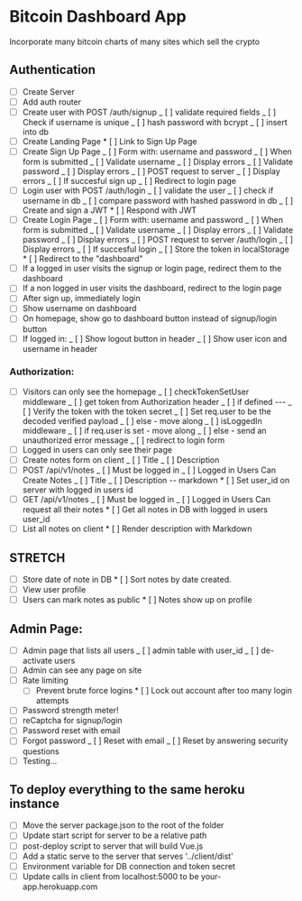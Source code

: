 # Bitcoin Dashboard App

Incorporate many bitcoin charts of many sites which sell the crypto

## Authentication

- [ ] Create Server
- [ ] Add auth router
- [ ] Create user with POST /auth/signup
      _ [ ] validate required fields
      _ [ ] Check if username is unique
      _ [ ] hash password with bcrypt
      _ [ ] insert into db
- [ ] Create Landing Page \* [ ] Link to Sign Up Page
- [ ] Create Sign Up Page
      _ [ ] Form with: username and password
      _ [ ] When form is submitted
      _ [ ] Validate username
      _ [ ] Display errors
      _ [ ] Validate password
      _ [ ] Display errors
      _ [ ] POST request to server
      _ [ ] Display errors
      _ [ ] If succesful sign up
      _ [ ] Redirect to login page
- [ ] Login user with POST /auth/login
      _ [ ] validate the user
      _ [ ] check if username in db
      _ [ ] compare password with hashed password in db
      _ [ ] Create and sign a JWT \* [ ] Respond with JWT
- [ ] Create Login Page
      _ [ ] Form with: username and password
      _ [ ] When form is submitted
      _ [ ] Validate username
      _ [ ] Display errors
      _ [ ] Validate password
      _ [ ] Display errors
      _ [ ] POST request to server /auth/login
      _ [ ] Display errors
      _ [ ] If succesful login
      _ [ ] Store the token in localStorage \* [ ] Redirect to the "dashboard"
- [ ] If a logged in user visits the signup or login page, redirect them to the dashboard
- [ ] If a non logged in user visits the dashboard, redirect to the login page
- [ ] After sign up, immediately login
- [ ] Show username on dashboard
- [ ] On homepage, show go to dashboard button instead of signup/login button
- [ ] If logged in:
      _ [ ] Show logout button in header
      _ [ ] Show user icon and username in header

### Authorization:

- [ ] Visitors can only see the homepage
      _ [ ] checkTokenSetUser middleware
      _ [ ] get token from Authorization header
      _ [ ] if defined ---
      _ [ ] Verify the token with the token secret
      _ [ ] Set req.user to be the decoded verified payload
      _ [ ] else - move along
      _ [ ] isLoggedIn middleware
      _ [ ] if req.user is set - move along
      _ [ ] else - send an unauthorized error message
      _ [ ] redirect to login form
- [ ] Logged in users can only see their page
- [ ] Create notes form on client
      _ [ ] Title
      _ [ ] Description
- [ ] POST /api/v1/notes
      _ [ ] Must be logged in
      _ [ ] Logged in Users Can Create Notes
      _ [ ] Title
      _ [ ] Description -- markdown \* [ ] Set user_id on server with logged in users id
- [ ] GET /api/v1/notes
      _ [ ] Must be logged in
      _ [ ] Logged in Users Can request all their notes \* [ ] Get all notes in DB with logged in users user_id
- [ ] List all notes on client \* [ ] Render description with Markdown

## STRETCH

- [ ] Store date of note in DB \* [ ] Sort notes by date created.
- [ ] View user profile
- [ ] Users can mark notes as public \* [ ] Notes show up on profile

## Admin Page:

- [ ] Admin page that lists all users
      _ [ ] admin table with user_id
      _ [ ] de-activate users
- [ ] Admin can see any page on site
- [ ] Rate limiting
  - [ ] Prevent brute force logins \* [ ] Lock out account after too many login attempts
- [ ] Password strength meter!
- [ ] reCaptcha for signup/login
- [ ] Password reset with email
- [ ] Forgot password
      _ [ ] Reset with email
      _ [ ] Reset by answering security questions
- [ ] Testing...

## To deploy everything to the same heroku instance

- [ ] Move the server package.json to the root of the folder
- [ ] Update start script for server to be a relative path
- [ ] post-deploy script to server that will build Vue.js
- [ ] Add a static serve to the server that serves '../client/dist'
- [ ] Environment variable for DB connection and token secret
- [ ] Update calls in client from localhost:5000 to be your-app.herokuapp.com
